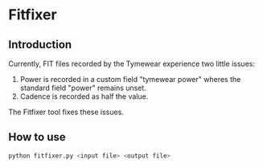 # Fitfixer

## 

## Introduction

Currently, FIT files recorded by the Tymewear experience two little issues:

1. Power is recorded in a custom field "tymewear power" wheres the standard field "power" remains unset.
2. Cadence is recorded as half the value.

The Fitfixer tool fixes these issues.

## How to use

```bash
python fitfixer.py <input file> <output file>
```
